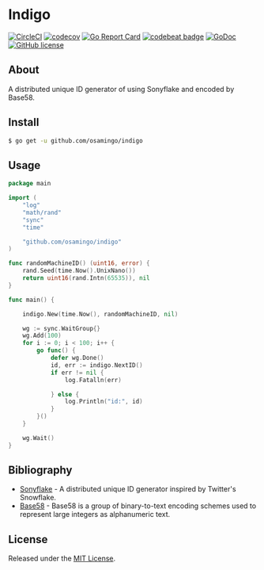 # Indigo

[![CircleCI](https://img.shields.io/circleci/project/osamingo/indigo/master.svg)](https://circleci.com/gh/osamingo/indigo)
[![codecov](https://codecov.io/gh/osamingo/indigo/branch/master/graph/badge.svg)](https://codecov.io/gh/osamingo/indigo)
[![Go Report Card](https://goreportcard.com/badge/osamingo/indigo)](https://goreportcard.com/report/osamingo/indigo)
[![codebeat badge](https://codebeat.co/badges/3885a5d8-7db0-4162-970a-577a1bf54199)](https://codebeat.co/projects/github-com-osamingo-indigo)
[![GoDoc](https://godoc.org/github.com/osamingo/indigo?status.svg)](https://godoc.org/github.com/osamingo/indigo)
[![GitHub license](https://img.shields.io/badge/license-MIT-blue.svg)](https://raw.githubusercontent.com/osamingo/indigo/master/LICENSE)

## About

A distributed unique ID generator of using Sonyflake and encoded by Base58.

## Install

```bash
$ go get -u github.com/osamingo/indigo
```

## Usage

```go
package main

import (
	"log"
	"math/rand"
	"sync"
	"time"

	"github.com/osamingo/indigo"
)

func randomMachineID() (uint16, error) {
	rand.Seed(time.Now().UnixNano())
	return uint16(rand.Intn(65535)), nil
}

func main() {

	indigo.New(time.Now(), randomMachineID, nil)

	wg := sync.WaitGroup{}
	wg.Add(100)
	for i := 0; i < 100; i++ {
		go func() {
			defer wg.Done()
			id, err := indigo.NextID()
			if err != nil {
				log.Fatalln(err)

			} else {
				log.Println("id:", id)
			}
		}()
	}

	wg.Wait()
}
```

## Bibliography

- [Sonyflake](https://github.com/sony/sonyflake) - A distributed unique ID generator inspired by Twitter's Snowflake.
- [Base58](https://en.wikipedia.org/wiki/Base58) - Base58 is a group of binary-to-text encoding schemes used to represent large integers as alphanumeric text.

## License

Released under the [MIT License](https://github.com/osamingo/indigo/blob/master/LICENSE).

